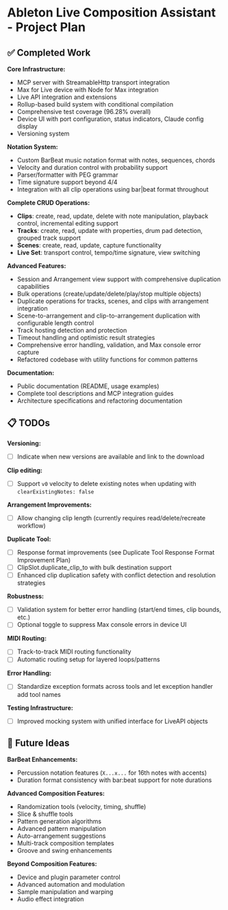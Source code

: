 # Ableton Live Composition Assistant - Project Plan

## ✅ Completed Work

**Core Infrastructure:**

- MCP server with StreamableHttp transport integration
- Max for Live device with Node for Max integration
- Live API integration and extensions
- Rollup-based build system with conditional compilation
- Comprehensive test coverage (96.28% overall)
- Device UI with port configuration, status indicators, Claude config display
- Versioning system

**Notation System:**

- Custom BarBeat music notation format with notes, sequences, chords
- Velocity and duration control with probability support
- Parser/formatter with PEG grammar
- Time signature support beyond 4/4
- Integration with all clip operations using bar|beat format throughout

**Complete CRUD Operations:**

- **Clips**: create, read, update, delete with note manipulation, playback
  control, incremental editing support
- **Tracks**: create, read, update with properties, drum pad detection, grouped
  track support
- **Scenes**: create, read, update, capture functionality
- **Live Set**: transport control, tempo/time signature, view switching

**Advanced Features:**

- Session and Arrangement view support with comprehensive duplication
  capabilities
- Bulk operations (create/update/delete/play/stop multiple objects)
- Duplicate operations for tracks, scenes, and clips with arrangement
  integration
- Scene-to-arrangement and clip-to-arrangement duplication with configurable
  length control
- Track hosting detection and protection
- Timeout handling and optimistic result strategies
- Comprehensive error handling, validation, and Max console error capture
- Refactored codebase with utility functions for common patterns

**Documentation:**

- Public documentation (README, usage examples)
- Complete tool descriptions and MCP integration guides
- Architecture specifications and refactoring documentation

## 📋 TODOs

**Versioning:**

- [ ] Indicate when new versions are available and link to the download

**Clip editing:**

- [ ] Support `v0` velocity to delete existing notes when updating with
      `clearExistingNotes: false`

**Arrangement Improvements:**

- [ ] Allow changing clip length (currently requires read/delete/recreate
      workflow)

**Duplicate Tool:**

- [ ] Response format improvements (see Duplicate Tool Response Format
      Improvement Plan)
- [ ] ClipSlot.duplicate_clip_to with bulk destination support
- [ ] Enhanced clip duplication safety with conflict detection and resolution
      strategies

**Robustness:**

- [ ] Validation system for better error handling (start/end times, clip bounds,
      etc.)
- [ ] Optional toggle to suppress Max console errors in device UI

**MIDI Routing:**

- [ ] Track-to-track MIDI routing functionality
- [ ] Automatic routing setup for layered loops/patterns

**Error Handling:**

- [ ] Standardize exception formats across tools and let exception handler add
      tool names

**Testing Infrastructure:**

- [ ] Improved mocking system with unified interface for LiveAPI objects

## 🚀 Future Ideas

**BarBeat Enhancements:**

- Percussion notation features (`X...x...` for 16th notes with accents)
- Duration format consistency with bar:beat support for note durations

**Advanced Composition Features:**

- Randomization tools (velocity, timing, shuffle)
- Slice & shuffle tools
- Pattern generation algorithms
- Advanced pattern manipulation
- Auto-arrangement suggestions
- Multi-track composition templates
- Groove and swing enhancements

**Beyond Composition Features:**

- Device and plugin parameter control
- Advanced automation and modulation
- Sample manipulation and warping
- Audio effect integration
